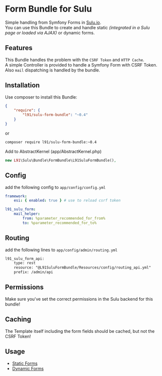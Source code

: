 # Form Bundle for Sulu

Simple handling from Symfony Forms in [Sulu.io](http://sulu.io).  
You can use this Bundle to create and handle static *(integrated in a Sulu page or loaded via AJAX)* or dynamic forms.

## Features

This Bundle handles the problem with the `CSRF Token` and `HTTP Cache`.  
A simple Controller is provided to handle a Symfony Form with CSRF Token.  
Also `mail` dispatching is handled by the bundle.

## Installation

Use composer to install this Bundle:

``` json
{
    "require": {
        "l91/sulu-form-bundle": "~0.4"
    }
}
```

or

``` bash
composer require l91/sulu-form-bundle:~0.4
```

Add to AbstractKernel (app/AbstractKernel.php)

``` php
new L91\Sulu\Bundle\FormBundle\L91SuluFormBundle(),
```

## Config

add the following config to `app/config/config.yml`

``` yml
framework:
    esi: { enabled: true } # use to reload csrf token

l91_sulu_form:
    mail_helper:
        from: %parameter_recommended_for_from%
        to: %parameter_recommended_for_to%
```

## Routing

add the following lines to `app/config/admin/routing.yml`


``` xml
l91_sulu_form_api:
    type: rest
    resource: "@L91SuluFormBundle/Resources/config/routing_api.yml"
    prefix: /admin/api
 ```

## Permissions

Make sure you've set the correct permissions in the Sulu backend for this bundle!

## Caching

The Template itself including the form fields should be cached, but not the CSRF Token!

## Usage

- [Static Forms](Resources/doc/static.md "Static Forms")
- [Dynamic Forms](Resources/doc/dynamic.md "Dynamic Forms")
